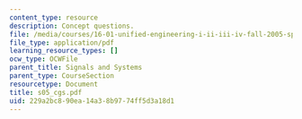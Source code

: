 ```yaml
---
content_type: resource
description: Concept questions.
file: /media/courses/16-01-unified-engineering-i-ii-iii-iv-fall-2005-spring-2006/229a2bc890ea14a38b9774ff5d3a18d1_s05_cgs.pdf
file_type: application/pdf
learning_resource_types: []
ocw_type: OCWFile
parent_title: Signals and Systems
parent_type: CourseSection
resourcetype: Document
title: s05_cgs.pdf
uid: 229a2bc8-90ea-14a3-8b97-74ff5d3a18d1
---
```

